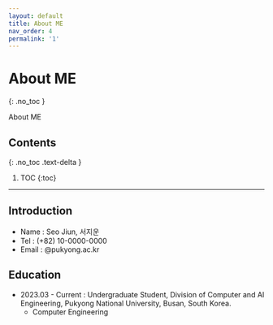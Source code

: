 ```yaml
---
layout: default
title: About ME
nav_order: 4
permalink: '1'
---
```


# About ME
{: .no_toc }

About ME

## Contents
{: .no_toc .text-delta }

1. TOC
{:toc}

---

## Introduction
- Name  : Seo Jiun, 서지운
- Tel   : (+82) 10-0000-0000
- Email : @pukyong.ac.kr

## Education
- 2023.03 - Current : Undergraduate Student, Division of Computer and AI Engineering, Pukyong National University, Busan, South Korea.
    - Computer Engineering

